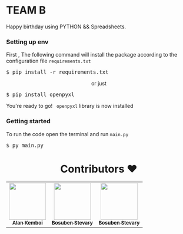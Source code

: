 <h1>TEAM B</h1>
Happy birthday using PYTHON && Spreadsheets.
<h3 >Setting up env</h3>
<p>First , The following command will install the package according to the configuration file <code>requirements.txt</code></p>
<pre>$ pip install -r requirements.txt</pre>
<p align="center">or just</p>
<pre>$ pip install openpyxl</pre>
<p>You're ready to go! <code> openpyxl</code> library is now installed</p>
<h3>Getting started </h3>
<p>To run the code open the terminal and run <code>main.py</code></p>
<pre>$ py main.py</pre>

<h1 align=center> Contributors ❤️ </h1>
<p align="center">
<table>
  <tbody>
    <tr>
      <td align="center"><a href="https://github.com/alankemboi"><img alt="" src="https://avatars.githubusercontent.com/alankemboi" width="100px;"><br><sub><b> Alan Kemboi</b></sub></a><br></td> </a></td>
      <td align="center"><a href="https://github.com/bstevary"><img alt="" src="https://avatars.githubusercontent.com/bstevary" width="100px;"><br><sub><b> Bosuben Stevary</b></sub></a><br></td></a></td>
      <td align="center"><a href="https://github.com/SamoraMachel"><img alt="" src="https://avatars.githubusercontent.com/bstevary" width="100px;"><br><sub><b> Bosuben Stevary</b></sub></a><br></td></a></td>
 </tbody>
</table>
